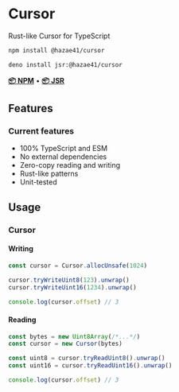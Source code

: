 # Cursor

Rust-like Cursor for TypeScript

```bash
npm install @hazae41/cursor
```

```bash
deno install jsr:@hazae41/cursor
```

[**📦 NPM**](https://www.npmjs.com/package/@hazae41/cursor) • [**📦 JSR**](https://jsr.io/@hazae41/cursor)

## Features

### Current features
- 100% TypeScript and ESM
- No external dependencies
- Zero-copy reading and writing
- Rust-like patterns
- Unit-tested

## Usage

### Cursor

#### Writing

```typescript
const cursor = Cursor.allocUnsafe(1024)

cursor.tryWriteUint8(123).unwrap()
cursor.tryWriteUint16(1234).unwrap()

console.log(cursor.offset) // 3
```

#### Reading

```typescript
const bytes = new Uint8Array(/*...*/)
const cursor = new Cursor(bytes)

const uint8 = cursor.tryReadUint8().unwrap()
const uint16 = cursor.tryReadUint16().unwrap()

console.log(cursor.offset) // 3
```